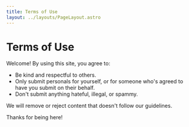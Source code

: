 ```yaml
---
title: Terms of Use
layout: ../layouts/PageLayout.astro
---
```


# Terms of Use

Welcome! By using this site, you agree to:

- Be kind and respectful to others.
- Only submit personals for yourself, or for someone who's agreed to have you submit on their behalf.
- Don't submit anything hateful, illegal, or spammy.

We will remove or reject content that doesn't follow our guidelines.

Thanks for being here!